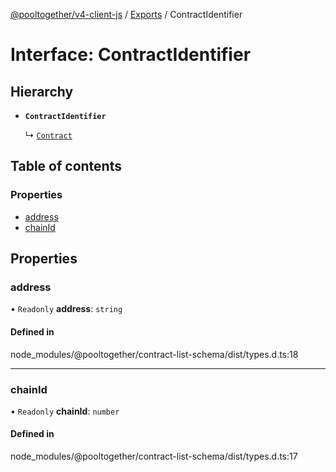 [@pooltogether/v4-client-js](../) / [Exports](../modules) / ContractIdentifier

# Interface: ContractIdentifier

## Hierarchy

- **`ContractIdentifier`**

  ↳ [`Contract`](Contract)

## Table of contents

### Properties

- [address](ContractIdentifier#address)
- [chainId](ContractIdentifier#chainid)

## Properties

### address

• `Readonly` **address**: `string`

#### Defined in

node_modules/@pooltogether/contract-list-schema/dist/types.d.ts:18

---

### chainId

• `Readonly` **chainId**: `number`

#### Defined in

node_modules/@pooltogether/contract-list-schema/dist/types.d.ts:17

